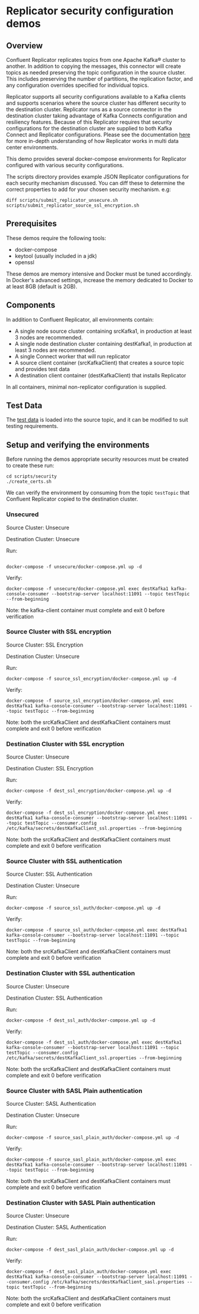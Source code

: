 # Replicator security configuration demos

## Overview

Confluent Replicator replicates topics from one Apache Kafka® cluster to another. In addition to copying the messages, this connector will create topics as needed preserving the topic configuration in the source cluster. This includes preserving the number of partitions, the replication factor, and any configuration overrides specified for individual topics.

Replicator supports all security configurations available to a Kafka clients and supports scenarios where the source cluster has different security to the destination cluster. Replicator runs as a source connector in the destination cluster taking advantage of Kafka Connects configuration and resiliency features. Because of this Replicator requires that security configurations for the destination cluster are supplied to both Kafka Connect and Replicator configurations. Please see the documentation [here](https://docs.confluent.io/platform/current/multi-dc-deployments/replicator/replicator-docker-tutorial.html?utm_source=github&utm_medium=demo&utm_campaign=ch.examples_type.community_content.replicator-security) for more in-depth understanding of how Replicator works in multi data center environments.  

This demo provides several docker-compose environments for Replicator configured with various security configurations.

The scripts directory provides example JSON Replicator configurations for each security mechanism discussed. You can diff these to determine the correct properties to add for your chosen security mechanism. e.g:
 
```
diff scripts/submit_replicator_unsecure.sh scripts/submit_replicator_source_ssl_encryption.sh
```

## Prerequisites

These demos require the following tools:

* docker-compose
* keytool (usually included in a jdk)
* openssl

These demos are memory intensive and Docker must be tuned accordingly. In Docker's advanced settings, increase the memory dedicated to Docker to at least 8GB (default is 2GB).

## Components

In addition to Confluent Replicator, all environments contain:

* A single node source cluster containing srcKafka1, in production at least 3 nodes are recommended.
* A single node destination cluster containing destKafka1, in production at least 3 nodes are recommended.
* A single Connect worker that will run replicator
* A source client container (srcKafkaClient) that creates a source topic and provides test data
* A destination client container (destKafkaClient) that installs Replicator

In all containers, minimal non-replicator configuration is supplied.

## Test Data

The [test data](testData/testData.txt) is loaded into the source topic, and it can be modified to suit testing requirements.

## Setup and verifying the environments

Before running the demos appropriate security resources must be created to create these run:

```
cd scripts/security
./create_certs.sh
```

We can verify the environment by consuming from the topic `testTopic` that Confluent Replicator copied to the destination cluster.

### Unsecured

Source Cluster: Unsecure

Destination Cluster: Unsecure

Run:
  ```
  
  docker-compose -f unsecure/docker-compose.yml up -d
  ```
  
Verify:
  ```
  docker-compose -f unsecure/docker-compose.yml exec destKafka1 kafka-console-consumer --bootstrap-server localhost:11091 --topic testTopic --from-beginning
  ```

  Note: the kafka-client container must complete and exit 0 before verification

### Source Cluster with SSL encryption

Source Cluster: SSL Encryption

Destination Cluster: Unsecure

Run:
  ```
  docker-compose -f source_ssl_encryption/docker-compose.yml up -d
  ```
  
Verify:
  ```
  docker-compose -f source_ssl_encryption/docker-compose.yml exec destKafka1 kafka-console-consumer --bootstrap-server localhost:11091 --topic testTopic --from-beginning
  ```
  
  Note: both the srcKafkaClient and destKafkaClient containers must complete and exit 0 before verification  
  
### Destination Cluster with SSL encryption

Source Cluster: Unsecure

Destination Cluster: SSL Encryption

Run:
  ```
  docker-compose -f dest_ssl_encryption/docker-compose.yml up -d
  ```
  
Verify:
  ```
  docker-compose -f dest_ssl_encryption/docker-compose.yml exec destKafka1 kafka-console-consumer --bootstrap-server localhost:11091 --topic testTopic --consumer.config /etc/kafka/secrets/destKafkaClient_ssl.properties --from-beginning
  ```
  
  Note: both the srcKafkaClient and destKafkaClient containers must complete and exit 0 before verification 

### Source Cluster with SSL authentication

Source Cluster: SSL Authentication

Destination Cluster: Unsecure

Run:
  ```
  docker-compose -f source_ssl_auth/docker-compose.yml up -d
  ```
  
Verify:
  ```
  docker-compose -f source_ssl_auth/docker-compose.yml exec destKafka1 kafka-console-consumer --bootstrap-server localhost:11091 --topic testTopic --from-beginning
  ```
  
  Note: both the srcKafkaClient and destKafkaClient containers must complete and exit 0 before verification 

### Destination Cluster with SSL authentication

Source Cluster: Unsecure

Destination Cluster: SSL Authentication

Run:
  ```
  docker-compose -f dest_ssl_auth/docker-compose.yml up -d
  ```
  
Verify:
  ```
  docker-compose -f dest_ssl_auth/docker-compose.yml exec destKafka1 kafka-console-consumer --bootstrap-server localhost:11091 --topic testTopic --consumer.config /etc/kafka/secrets/destKafkaClient_ssl.properties --from-beginning
  ```
  
  Note: both the srcKafkaClient and destKafkaClient containers must complete and exit 0 before verification 

### Source Cluster with SASL Plain authentication

Source Cluster: SASL Authentication

Destination Cluster: Unsecure

Run:
  ```
  docker-compose -f source_sasl_plain_auth/docker-compose.yml up -d
  ```
  
Verify:
  ```
  docker-compose -f source_sasl_plain_auth/docker-compose.yml exec destKafka1 kafka-console-consumer --bootstrap-server localhost:11091 --topic testTopic --from-beginning
  ```
  
  Note: both the srcKafkaClient and destKafkaClient containers must complete and exit 0 before verification 

### Destination Cluster with SASL Plain authentication

Source Cluster: Unsecure

Destination Cluster: SASL Authentication

Run:
  ```
  docker-compose -f dest_sasl_plain_auth/docker-compose.yml up -d
  ```
  
Verify:
  ```
  docker-compose -f dest_sasl_plain_auth/docker-compose.yml exec destKafka1 kafka-console-consumer --bootstrap-server localhost:11091 --consumer.config /etc/kafka/secrets/destKafkaClient_sasl.properties --topic testTopic --from-beginning
  ```
  
  Note: both the srcKafkaClient and destKafkaClient containers must complete and exit 0 before verification 
